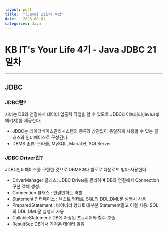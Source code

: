 ```yaml
---
layout: post
title:  "[Java] 21일차 수업"
date:   2023-08-01
categories: Java
---
```

# KB IT's Your Life 4기 - Java JDBC 21일차

--- 

## JDBC

### JDBC란?

자바는 DB와 연결해서 데이터 입출력 작업을 할 수 있도록 JDBC라이브러리(java.sql 패키지)를 제공한다.

- JDBC는 데이터베이스관리시스템의 종류와 상관없이 동일하게 사용할 수 있는 클래스와 인터페이스로 구성된다.
- DBMS 종류: 오라클, MySQL, MariaDB, SQLServer

### JDBC Driver란?

JDBC인터페이스를 구현한 것으로 DBMS마다 별도로 다운로드 받아 사용한다.

- DriverManager 클래스: JDBC Driver를 관리하며 DB와 연결해서 Connection 구현 객체 생성. 
- Connection 클래스 : 연결만하는 역할
- Statement 인터페이스 : 텍스트 형태로. SQL의 DDL,DML문 실행시 사용
- PreparedStatement : 바이너리 형태로 대부분 Statement말고 이걸 사용. SQL의 DDL,DML문 실행시 사용
- CallableStatement: DB에 저장된 프로시저와 함수 호출
- ResultSet: DB에서 가져온 데이터 읽음
